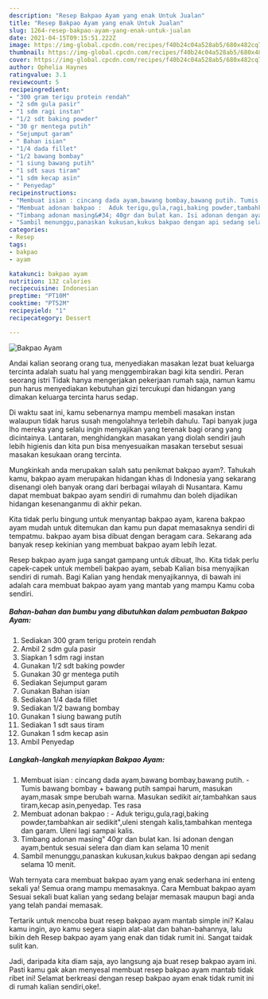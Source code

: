```yaml
---
description: "Resep Bakpao Ayam yang enak Untuk Jualan"
title: "Resep Bakpao Ayam yang enak Untuk Jualan"
slug: 1264-resep-bakpao-ayam-yang-enak-untuk-jualan
date: 2021-04-15T09:15:51.222Z
image: https://img-global.cpcdn.com/recipes/f40b24c04a528ab5/680x482cq70/bakpao-ayam-foto-resep-utama.jpg
thumbnail: https://img-global.cpcdn.com/recipes/f40b24c04a528ab5/680x482cq70/bakpao-ayam-foto-resep-utama.jpg
cover: https://img-global.cpcdn.com/recipes/f40b24c04a528ab5/680x482cq70/bakpao-ayam-foto-resep-utama.jpg
author: Ophelia Haynes
ratingvalue: 3.1
reviewcount: 5
recipeingredient:
- "300 gram terigu protein rendah"
- "2 sdm gula pasir"
- "1 sdm ragi instan"
- "1/2 sdt baking powder"
- "30 gr mentega putih"
- "Sejumput garam"
- " Bahan isian"
- "1/4 dada fillet"
- "1/2 bawang bombay"
- "1 siung bawang putih"
- "1 sdt saus tiram"
- "1 sdm kecap asin"
- " Penyedap"
recipeinstructions:
- "Membuat isian : cincang dada ayam,bawang bombay,bawang putih. Tumis bawang bombay + bawang putih sampai harum, masukan ayam,masak smpe berubah warna. Masukan sedikit air,tambahkan saus tiram,kecap asin,penyedap. Tes rasa"
- "Membuat adonan bakpao :  Aduk terigu,gula,ragi,baking powder,tambahkan air sedikit&#34;,uleni stengah kalis,tambahkan mentega dan garam. Uleni lagi sampai kalis."
- "Timbang adonan masing&#34; 40gr dan bulat kan. Isi adonan dengan ayam,bentuk sesuai selera dan diam kan selama 10 menit"
- "Sambil menunggu,panaskan kukusan,kukus bakpao dengan api sedang selama 10 menit."
categories:
- Resep
tags:
- bakpao
- ayam

katakunci: bakpao ayam 
nutrition: 132 calories
recipecuisine: Indonesian
preptime: "PT10M"
cooktime: "PT52M"
recipeyield: "1"
recipecategory: Dessert

---
```



![Bakpao Ayam](https://img-global.cpcdn.com/recipes/f40b24c04a528ab5/680x482cq70/bakpao-ayam-foto-resep-utama.jpg)

Andai kalian seorang orang tua, menyediakan masakan lezat buat keluarga tercinta adalah suatu hal yang menggembirakan bagi kita sendiri. Peran seorang istri Tidak hanya mengerjakan pekerjaan rumah saja, namun kamu pun harus menyediakan kebutuhan gizi tercukupi dan hidangan yang dimakan keluarga tercinta harus sedap.

Di waktu  saat ini, kamu sebenarnya mampu membeli masakan instan walaupun tidak harus susah mengolahnya terlebih dahulu. Tapi banyak juga lho mereka yang selalu ingin menyajikan yang terenak bagi orang yang dicintainya. Lantaran, menghidangkan masakan yang diolah sendiri jauh lebih higienis dan kita pun bisa menyesuaikan masakan tersebut sesuai masakan kesukaan orang tercinta. 



Mungkinkah anda merupakan salah satu penikmat bakpao ayam?. Tahukah kamu, bakpao ayam merupakan hidangan khas di Indonesia yang sekarang disenangi oleh banyak orang dari berbagai wilayah di Nusantara. Kamu dapat membuat bakpao ayam sendiri di rumahmu dan boleh dijadikan hidangan kesenanganmu di akhir pekan.

Kita tidak perlu bingung untuk menyantap bakpao ayam, karena bakpao ayam mudah untuk ditemukan dan kamu pun dapat memasaknya sendiri di tempatmu. bakpao ayam bisa dibuat dengan beragam cara. Sekarang ada banyak resep kekinian yang membuat bakpao ayam lebih lezat.

Resep bakpao ayam juga sangat gampang untuk dibuat, lho. Kita tidak perlu capek-capek untuk membeli bakpao ayam, sebab Kalian bisa menyajikan sendiri di rumah. Bagi Kalian yang hendak menyajikannya, di bawah ini adalah cara membuat bakpao ayam yang mantab yang mampu Kamu coba sendiri.

<!--inarticleads1-->

##### Bahan-bahan dan bumbu yang dibutuhkan dalam pembuatan Bakpao Ayam:

1. Sediakan 300 gram terigu protein rendah
1. Ambil 2 sdm gula pasir
1. Siapkan 1 sdm ragi instan
1. Gunakan 1/2 sdt baking powder
1. Gunakan 30 gr mentega putih
1. Sediakan Sejumput garam
1. Gunakan  Bahan isian
1. Sediakan 1/4 dada fillet
1. Sediakan 1/2 bawang bombay
1. Gunakan 1 siung bawang putih
1. Sediakan 1 sdt saus tiram
1. Gunakan 1 sdm kecap asin
1. Ambil  Penyedap




<!--inarticleads2-->

##### Langkah-langkah menyiapkan Bakpao Ayam:

1. Membuat isian : cincang dada ayam,bawang bombay,bawang putih. - Tumis bawang bombay + bawang putih sampai harum, masukan ayam,masak smpe berubah warna. Masukan sedikit air,tambahkan saus tiram,kecap asin,penyedap. Tes rasa
1. Membuat adonan bakpao :  - Aduk terigu,gula,ragi,baking powder,tambahkan air sedikit&#34;,uleni stengah kalis,tambahkan mentega dan garam. Uleni lagi sampai kalis.
1. Timbang adonan masing&#34; 40gr dan bulat kan. Isi adonan dengan ayam,bentuk sesuai selera dan diam kan selama 10 menit
1. Sambil menunggu,panaskan kukusan,kukus bakpao dengan api sedang selama 10 menit.




Wah ternyata cara membuat bakpao ayam yang enak sederhana ini enteng sekali ya! Semua orang mampu memasaknya. Cara Membuat bakpao ayam Sesuai sekali buat kalian yang sedang belajar memasak maupun bagi anda yang telah pandai memasak.

Tertarik untuk mencoba buat resep bakpao ayam mantab simple ini? Kalau kamu ingin, ayo kamu segera siapin alat-alat dan bahan-bahannya, lalu bikin deh Resep bakpao ayam yang enak dan tidak rumit ini. Sangat taidak sulit kan. 

Jadi, daripada kita diam saja, ayo langsung aja buat resep bakpao ayam ini. Pasti kamu gak akan menyesal membuat resep bakpao ayam mantab tidak ribet ini! Selamat berkreasi dengan resep bakpao ayam enak tidak rumit ini di rumah kalian sendiri,oke!.

